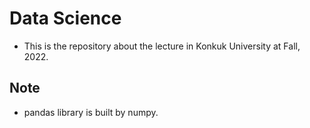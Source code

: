 # Data Science

- This is the repository about the lecture in Konkuk University at Fall, 2022.

## Note

- pandas library is built by numpy.
